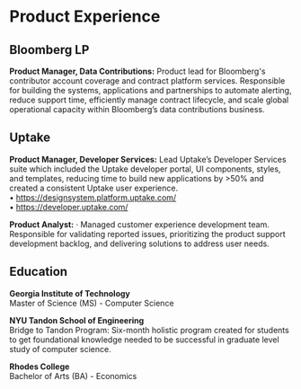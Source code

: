 # Product Experience 

## Bloomberg LP

**Product Manager, Data Contributions:** Product lead for Bloomberg's contributor account coverage and contract platform services. Responsible for building the systems, applications and partnerships to automate alerting, reduce support time, efficiently manage contract lifecycle, and scale global operational capacity within Bloomberg’s data contributions business.

## Uptake
**Product Manager, Developer Services:** Lead Uptake’s Developer Services suite which included the Uptake developer portal, UI components, styles, and templates, reducing time to build new applications by >50% and created a consistent Uptake user experience.  
• https://designsystem.platform.uptake.com/  
• https://developer.uptake.com/  

**Product Analyst:** · Managed customer experience development team. Responsible for validating reported issues, prioritizing the product support development backlog, and delivering solutions to address user needs.

## Education

**Georgia Institute of Technology**  
Master of Science (MS) - Computer Science 

**NYU Tandon School of Engineering**  
Bridge to Tandon Program: Six-month holistic program created for students to get foundational knowledge needed to be successful in graduate level study of computer science.


**Rhodes College**  
Bachelor of Arts (BA) - Economics
